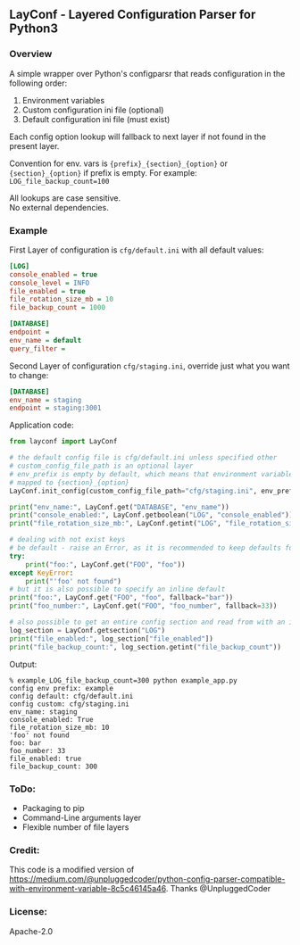 ## LayConf - Layered Configuration Parser for Python3

### Overview

A simple wrapper over Python's configparsr that reads configuration in the following order:

1. Environment variables
1. Custom configuration ini file  (optional)
1. Default configuration ini file (must exist)

Each config option lookup will fallback to next layer if not found in the present layer.

Convention for env. vars is `{prefix}_{section}_{option}` or `{section}_{option}` if prefix is empty. For example: `LOG_file_backup_count=100`

All lookups are case sensitive.    
No external dependencies. 

 ### Example
First Layer of configuration is `cfg/default.ini` with all default values:
```ini
[LOG]
console_enabled = true
console_level = INFO
file_enabled = true
file_rotation_size_mb = 10
file_backup_count = 1000

[DATABASE]
endpoint =
env_name = default
query_filter =
```

Second Layer of configuration `cfg/staging.ini`, override just what you want to change:
```ini
[DATABASE]
env_name = staging
endpoint = staging:3001
```

Application code: 
```python
from layconf import LayConf

# the default config file is cfg/default.ini unless specified other
# custom_config_file_path is an optional layer
# env_prefix is empty by default, which means that environment variable names will be 
# mapped to {section}_{option}
LayConf.init_config(custom_config_file_path="cfg/staging.ini", env_prefix="example")

print("env_name:", LayConf.get("DATABASE", "env_name"))
print("console_enabled:", LayConf.getboolean("LOG", "console_enabled"))
print("file_rotation_size_mb:", LayConf.getint("LOG", "file_rotation_size_mb"))

# dealing with not exist keys
# be default - raise an Error, as it is recommended to keep defaults for all fields in default.ini
try:
    print("foo:", LayConf.get("FOO", "foo"))
except KeyError:
    print("'foo' not found")
# but it is also possible to specify an inline default
print("foo:", LayConf.get("FOO", "foo", fallback="bar"))
print("foo_number:", LayConf.get("FOO", "foo_number", fallback=33))

# also possible to get an entire config section and read from with an indexer
log_section = LayConf.getsection("LOG")
print("file_enabled:", log_section["file_enabled"])
print("file_backup_count:", log_section.getint("file_backup_count"))
```
Output:

```
% example_LOG_file_backup_count=300 python example_app.py
config env prefix: example
config default: cfg/default.ini
config custom: cfg/staging.ini
env_name: staging
console_enabled: True
file_rotation_size_mb: 10
'foo' not found
foo: bar
foo_number: 33
file_enabled: true
file_backup_count: 300
```
### ToDo:

* Packaging to pip
* Command-Line arguments layer
* Flexible number of file layers

### Credit:

This code is a modified version of https://medium.com/@unpluggedcoder/python-config-parser-compatible-with-environment-variable-8c5c46145a46.
Thanks @UnpluggedCoder

  
### License: 
Apache-2.0
